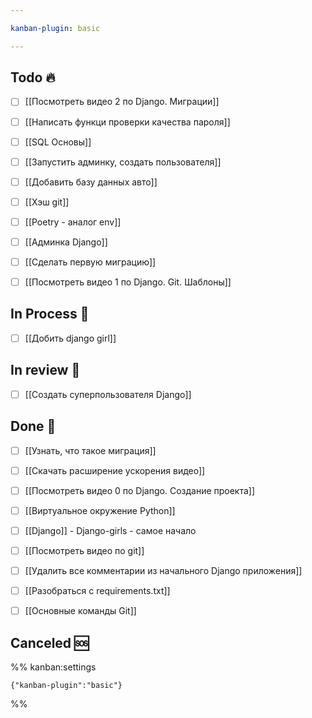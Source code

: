 ```yaml
---

kanban-plugin: basic

---
```


## Todo 🔥

- [ ] [[Посмотреть видео 2 по Django. Миграции]]
- [ ] [[Написать функци проверки качества пароля]]
- [ ] [[SQL Основы]]
- [ ] [[Запустить админку, создать пользователя]]
- [ ] [[Добавить базу данных авто]]
- [ ] [[Хэш git]]
- [ ] [[Poetry - аналог env]]
- [ ] [[Админка Django]]
- [ ] [[Сделать первую миграцию]]
- [ ] [[Посмотреть видео 1 по Django. Git. Шаблоны]]


## In Process 🍉

- [ ] [[Добить django girl]]


## In review 🥇

- [ ] [[Создать суперпользователя Django]]


## Done 🤽

- [ ] [[Узнать, что такое миграция]]
- [ ] [[Скачать расширение ускорения видео]]
- [ ] [[Посмотреть видео 0 по Django. Создание проекта]]
- [ ] [[Виртуальное окружение Python]]
- [ ] [[Django]] - Django-girls - самое начало
- [ ] [[Посмотреть видео по git]]
- [ ] [[Удалить все комментарии из начального Django приложения]]
- [ ] [[Разобраться с requirements.txt]]
- [ ] [[Основные команды Git]]


## Canceled 🆘





%% kanban:settings
```
{"kanban-plugin":"basic"}
```
%%